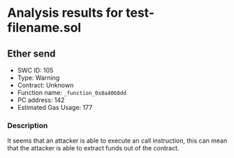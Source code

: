 # Analysis results for test-filename.sol

## Ether send
- SWC ID: 105
- Type: Warning
- Contract: Unknown
- Function name: `_function_0x8a4068dd`
- PC address: 142
- Estimated Gas Usage: 177

### Description

It seems that an attacker is able to execute an call instruction, this can mean that the attacker is able to extract funds out of the contract.
